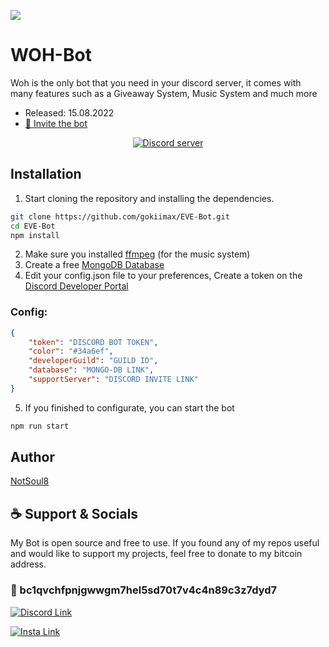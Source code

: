 ![](https://cdn.discordapp.com/attachments/1049058809538162710/1066755018503499806/ayana_avatar.png)

# WOH-Bot
Woh is the only bot that you need in your discord server, it comes with many features such as a Giveaway System, Music System and much more
- Released: 15.08.2022
- [💌 Invite the bot](https://discord.com/api/oauth2/authorize?client_id=1009480009821474936&permissions=8&scope=bot%20applications.commands)
<p align="center">
	<a href="https://discord.gg/FGQPgPaNKr">
		<img src="https://canary.discordapp.com/api/guilds/999373116918743100/embed.png" alt="Discord server" alt="Discord server">
	</a>
</p>

## Installation

1. Start cloning the repository and installing the dependencies.
```bash
git clone https://github.com/gokiimax/EVE-Bot.git
cd EVE-Bot
npm install
```
2. Make sure you installed [ffmpeg](https://ffmpeg.org/) (for the music system)
3. Create a free [MongoDB Database](https://www.mongodb.com/)
4. Edit your config.json file to your preferences, Create a token on the [Discord Developer Portal](https://discord.com/developers/applications)
### Config:
```json
{
    "token": "DISCORD BOT TOKEN",
    "color": "#34a6ef",
    "developerGuild": "GUILD ID",
    "database": "MONGO-DB LINK",
    "supportServer": "DISCORD INVITE LINK"
}
```
5. If you finished to configurate, you can start the bot
```bash
npm run start
```

## Author
[NotSoul8](https://github.com/NotSoul8)

## ☕️ Support & Socials
My Bot is open source and free to use. If you found any of my repos useful and would like to support my projects, feel free to donate to my bitcoin address.

### 🔗 bc1qvchfpnjgwwgm7hel5sd70t7v4c4n89c3z7dyd7

[![Discord Link](https://cdn.discordapp.com/attachments/1049058809538162710/1066756795537821746/62a07b53139aec4c1fd07771_discord-logo.png)](https://discord.gg/FGQPgPaNKr)

[![Insta Link](https://img.shields.io/badge/Instagram-E4405F?style=for-the-badge&logo=instagram&logoColor=white)](https://www.instagram.com/maybe.itskritagya/)
